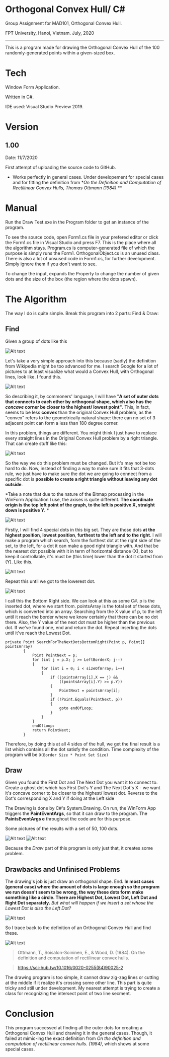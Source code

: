# Orthogonal Convex Hull/ C# #
Group Assignment for MAD101, Orthogonal Convex Hull.

FPT University, Hanoi, Vietnam. July, 2020

------------

This is a program made for drawing the Orthogonal Convex Hull of the 100 randomly-generated points within a given-sized box.

# Tech

Window Form Application.

Written in C#.

IDE used: Visual Studio Preview 2019.

# Version
## 1.00 

Date: 11/7/2020

First attempt of uploading the source code to GitHub.

* Works perfectly in general cases. Under developement for special cases and for fitting the definition from **On the Definition and Computation of Rectilinear Convex Hulls, Thomas Ottmann (1984)* **

# Manual

Run the Draw Test.exe in the Program folder to get an instance of the program.

To see the source code, open Form1.cs file in your prefered editor or click the Form1.cs file in Visual Studio and press F7. This is the place where all the algorithm stays. Program.cs is computer-generated file of which the purpose is simply runs the Form1. OrthogonalObject.cs is an unused class. There is also a lot of unsused code in Form1.cs, for further development. Simply ignore them if you don't want to see.

To change the input, expands the Property to change the number of given dots and the size of the box (the region where the dots spawn).


# The Algorithm

The way I do is quite simple. Break this program into 2 parts: Find & Draw:

## Find

Given a group of dots like this


![Alt text](https://github.com/havdhe150692/pictures/blob/master/1.png?raw=true)


Let's take a very simple approach into this because (sadly) the definition from Wikipedia might be too advanced for me. I search Google for a lot of pictures to at least visualize what would a Convex Hull, with Orthogonal lines, look like. I found this.


![Alt text](https://upload.wikimedia.org/wikipedia/commons/thumb/e/e0/Orthogonal-convex-hull.svg/220px-Orthogonal-convex-hull.svg.png)


So describing it, by commoners' language, I will have **"A set of outer dots that connects to each other by orthogonal shape, which also has the *concave* corner be closer to the highest/ lowest point"**. This, in fact, seems to be less **convex** than the original Convex Hull problem, as the "convex" refers to  the geometrically natural shape: there can no set of 3 adjacent point can form a less than 180 degree corner.

In this problem, things are different. You might think I just have to replace every straight lines in the Original Convex Hull problem by a right triangle. That can create stuff like this:

![Alt text](https://github.com/havdhe150692/pictures/blob/master/2.png)

So the way we do this problem must be changed. But it's may not be too hard to do. Now, instead of finding a way to make sure it fits that 3-dots rule, we just have to make sure the dot we are going to connect from a specific dot is **possible to create a right triangle without leaving any dot outside**. 

*Take a note that due to the nature of the Bitmap processing in the WinForm Application I use, the axises is quite different. **The coordinate origin is the top left point of the graph, to the left is positive X, straight down is positive Y.** *

![Alt text](https://github.com/havdhe150692/pictures/blob/master/5.png)

Firstly, I will find 4 special dots in this big set. They are those dots **at the highest position**, **lowest position**, **furthest to the left and to the right**. I will make a program which search, form the furthest dot at the right side of the set, to the left, for a dot it can make a good right triangle with. And that be the nearest dot possible with it in term of horizontal distance (X), but to keep it controllable, it's must be (this time) lower than the dot it started from (Y). Like this.

![Alt text](https://github.com/havdhe150692/pictures/blob/master/3.png)

Repeat this until we got to the lowerest dot.


![Alt text](https://github.com/havdhe150692/pictures/blob/master/4.png)



I call this the Bottom Right side. We can look at this as some C#. p is the inserted dot, where we start from. pointsArray is the total set of these dots, which is converted into an array. Searching from the X value of p, to the left until it reach the border where we know certainly that there can be no dot there. Also, the Y value of the next dot must be higher than the previous dot. If we've found one, end and return the dot. Repeat inserting the dots until it've reach the Lowest Dot.
```
private Point SearchForTheNextDotsBottomRight(Point p, Point[] pointsArray)
        {
            Point PointNext = p;
            for (int j = p.X; j >= LeftBorderX; j--)
            {
                for (int i = 0; i < sizeOfArray; i++)
                {
                    if ((pointsArray[i].X == j) &&
                        ((pointsArray[i].Y) >= p.Y))
                    {
                        PointNext = pointsArray[i];
                    }
                    if (!Point.Equals(PointNext, p))
                    {
                        goto endOfLoop;
                    }
                }
            }
            endOfLoop:
            return PointNext;
        }
```


Therefore, by doing this at all 4 sides of the hull, we get the final result is a list which contains all the dot satisfy the condition. Time complexity of the program will be ```O(Border Size * Point Set Size)```

## Draw

Given you found the First Dot and The Next Dot you want it to connect to. Create a ghost dot which has First Dot's Y and The Next Dot's X - we want it's concave corner to be closer to the highest/ lowest dot. Reverse to the Dot's corresponding X and Y if doing at the Left side

The Drawing is done by C#'s System.Drawing. On run, the WinForm App triggers the **PaintEventArgs**, so that it can draw to the program. The **PaintsEventArgs e** throughout the code are for this purpose.

Some pictures of the results with a set of 50, 100 dots.

![Alt text](https://github.com/havdhe150692/pictures/blob/master/6.png) ![Alt text](https://github.com/havdhe150692/pictures/blob/master/7.png)

Because the *Draw* part of this program is only just that, it creates some problem.

## Drawbacks and Unfinised Problems

The drawing's job is just draw an orthogonal shape. End. **In most cases (general case) where the amount of dots is large enough so the program we run doesn't seem to be wrong, the way these dots form make something like a circle. There are Highest Dot, Lowest Dot, Left Dot and Right Dot separately.** *But what will happen if we insert a set whose the Lowest Dot is also the Left Dot?*

![Alt text](https://github.com/havdhe150692/pictures/blob/master/8.png) 

So I trace back to the definition of an Orthogonal Convex Hull and find these.

![Alt text](https://github.com/havdhe150692/pictures/blob/master/9.png)
> Ottmann, T., Soisalon-Soininen, E., & Wood, D. (1984). On the definition and computation of rectilinear convex hulls.

> https://sci-hub.tw/10.1016/0020-0255(84)90025-2

The drawing program is too simple, it cannot draw zig-zag lines or cutting at the middle if it realize it's crossing some other line. This part is quite tricky and still under development. My nearest attempt is trying to create a class for recognizing the intersect point of two line secment.

# Conclusion

This program successed at finding all the outer dots for creating a Orthogonal Convex Hull and drawing it in the general cases. Though, it failed at mimic-ing the exact definition from *On the definition and computation of rectilinear convex hulls. (1984)*, which shows at some special cases.
